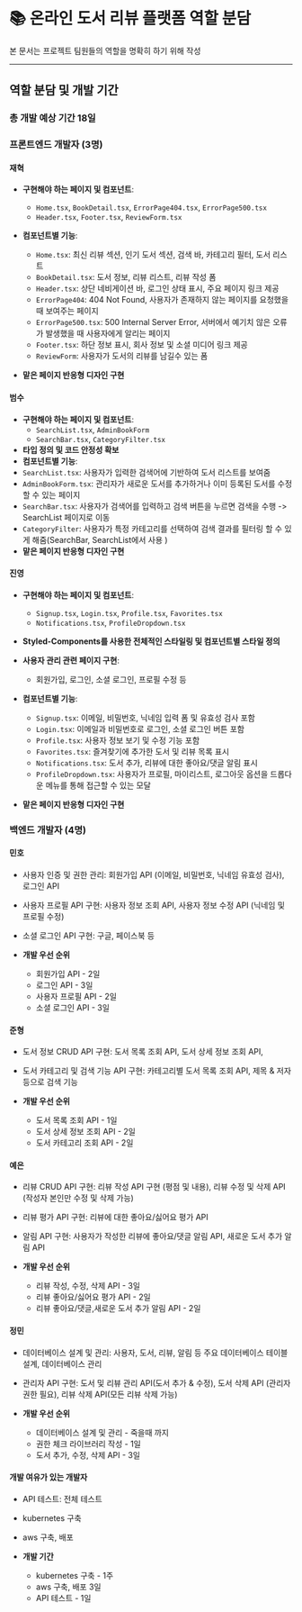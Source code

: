 # 📚 온라인 도서 리뷰 플랫폼 역할 분담

본 문서는 프로젝트 팀원들의 역할을 명확히 하기 위해 작성

---

## 역할 분담 및 개발 기간

### 총 개발 예상 기간 18일

### 프론트엔드 개발자 (3명)

#### 재혁
- **구현해야 하는 페이지 및 컴포넌트**:
  - `Home.tsx`,  `BookDetail.tsx`, `ErrorPage404.tsx`, `ErrorPage500.tsx`
  - `Header.tsx`, `Footer.tsx`, `ReviewForm.tsx`
- **컴포넌트별 기능**:
  - `Home.tsx`: 최신 리뷰 섹션, 인기 도서 섹션, 검색 바, 카테고리 필터, 도서 리스트
  - `BookDetail.tsx`: 도서 정보, 리뷰 리스트, 리뷰 작성 폼
  - `Header.tsx`: 상단 네비게이션 바, 로그인 상태 표시, 주요 페이지 링크 제공
  - `ErrorPage404`: 404 Not Found, 사용자가 존재하지 않는 페이지를 요청했을 때 보여주는 페이지
  - `ErrorPage500.tsx`: 500 Internal Server Error, 서버에서 예기치 않은 오류가 발생했을 때 사용자에게 알리는 페이지
  - `Footer.tsx`: 하단 정보 표시, 회사 정보 및 소셜 미디어 링크 제공
  - `ReviewForm`: 사용자가 도서의 리뷰를 남길수 있는 폼

  
- **맡은 페이지 반응형 디자인 구현**


#### 범수
- **구현해야 하는 페이지 및 컴포넌트**:
  - `SearchList.tsx`, `AdminBookForm`
  - `SearchBar.tsx`, `CategoryFilter.tsx`
- **타입 정의 및 코드 안정성 확보**
- **컴포넌트별 기능**:
- `SearchList.tsx`: 사용자가 입력한 검색어에 기반하여 도서 리스트를 보여줌
- `AdminBookForm.tsx`: 관리자가 새로운 도서를 추가하거나 이미 등록된 도서를 수정할 수 있는 페이지
- `SearchBar.tsx`: 사용자가 검색어를 입력하고 검색 버튼을 누르면 검색을 수행 -> SearchList 페이지로 이동
- `CategoryFilter`: 사용자가 특정 카테고리를 선택하여 검색 결과를 필터링 할 수 있게 해줌(SearchBar, SearchList에서 사용 )
- **맡은 페이지 반응형 디자인 구현**


#### 진영
- **구현해야 하는 페이지 및 컴포넌트**:
  - `Signup.tsx`, `Login.tsx`, `Profile.tsx`, `Favorites.tsx`
  - `Notifications.tsx`, `ProfileDropdown.tsx`
- **Styled-Components를 사용한 전체적인 스타일링 및 컴포넌트별 스타일 정의**

- **사용자 관리 관련 페이지 구현**:
  - 회원가입, 로그인, 소셜 로그인, 프로필 수정 등
- **컴포넌트별 기능**:
  - `Signup.tsx`: 이메일, 비밀번호, 닉네임 입력 폼 및 유효성 검사 포함
  - `Login.tsx`: 이메일과 비밀번호로 로그인, 소셜 로그인 버튼 포함
  - `Profile.tsx`: 사용자 정보 보기 및 수정 기능 포함
  - `Favorites.tsx`: 즐겨찾기에 추가한 도서 및 리뷰 목록 표시
  - `Notifications.tsx`: 도서 추가, 리뷰에 대한 좋아요/댓글 알림 표시
  - `ProfileDropdown.tsx`: 사용자가 프로필, 마이리스트, 로그아웃 옵션을 드롭다운 메뉴를 통해 접근할 수 있는 모달
- **맡은 페이지 반응형 디자인 구현**

### 백엔드 개발자 (4명)

#### 민호
- 사용자 인증 및 권한 관리: 회원가입 API (이메일, 비밀번호, 닉네임 유효성 검사), 로그인 API
- 사용자 프로필 API 구현: 사용자 정보 조회 API, 사용자 정보 수정 API (닉네임 및 프로필 수정)
- 소셜 로그인 API 구현: 구글, 페이스북 등

- **개발 우선 순위**
  - 회원가입 API - 2일
  - 로그인 API - 3일
  - 사용자 프로필 API - 2일
  - 소셜 로그인 API - 3일

#### 준형
- 도서 정보 CRUD API 구현: 도서 목록 조회 API, 도서 상세 정보 조회 API,
- 도서 카테고리 및 검색 기능 API 구현: 카테고리별 도서 목록 조회 API, 제목 & 저자 등으로 검색 기능

- **개발 우선 순위**
  - 도서 목록 조회 API - 1일
  - 도서 상세 정보 조회 API - 2일
  - 도서 카테고리 조회 API - 2일


#### 예은
- 리뷰 CRUD API 구현: 리뷰 작성 API 구현 (평점 및 내용), 리뷰 수정 및 삭제 API (작성자 본인만 수정 및 삭제 가능)
- 리뷰 평가 API 구현: 리뷰에 대한 좋아요/싫어요 평가 API
- 알림 API 구현: 사용자가 작성한 리뷰에 좋아요/댓글 알림 API, 새로운 도서 추가 알림 API

- **개발 우선 순위**
  - 리뷰 작성, 수정, 삭제 API - 3일
  - 리뷰 좋아요/싫어요 평가 API - 2일
  - 리뷰 좋아요/댓글,새로운 도서 추가 알림 API - 2일


#### 정민
- 데이터베이스 설계 및 관리: 사용자, 도서, 리뷰, 알림 등 주요 데이터베이스 테이블 설계, 데이터베이스 관리
- 관리자 API 구현: 도서 및 리뷰 관리 API(도서 추가 & 수정), 도서 삭제 API (관리자 권한 필요), 리뷰 삭제 API(모든 리뷰 삭제 가능)

- **개발 우선 순위**
  - 데이터베이스 설계 및 관리 - 죽을때 까지
  - 권한 체크 라이브러리 작성 - 1일
  - 도서 추가, 수정, 삭제 API - 3일


#### 개발 여유가 있는 개발자
- API 테스트: 전체 테스트
- kubernetes 구축
- aws 구축, 배포

- **개발 기간**
  - kubernetes 구축 - 1주
  - aws 구축, 배포 3일
  - API 테스트 - 1일
